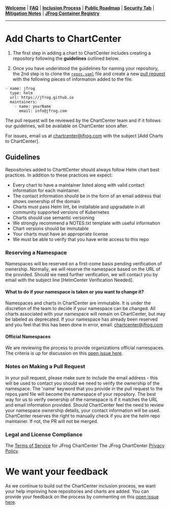 [__Welcome__](README.md) | [__FAQ__](faq.md) | [__Inclusion Process__](inclusion.md) | [__Public Roadmap__](roadmap.md) | [__Security Tab__](security.md) | [__Mitigation Notes__](securitymitigationspec.md) | [__JFrog Container Registry__](jfrog-cr.md)

------

# Add Charts to ChartCenter

1. The first step in adding a chart to ChartCenter includes creating a repository following the **guidelines** outlined below.

2. Once you have understood the guidelines for naming your repository, the 2nd step is to clone the [`repos.yaml`](https://github.com/jfrog/helmcenter/blob/master/repos.yaml) file and create a new [pull request](#) with the following pieces of information added to the file:

```
- name: jfrog
  type: helm
  url: https://jfrog.github.io
  maintainers:
    - name: yourName
      email: info@jfrog.com
```

The pull request will be reviewed by the ChartCenter team and if it follows our guidelines, will be available on ChartCenter soon after.

For issues, email us at chartcenter@jfrog.com with the subject [Add Charts to ChartCenter].

## Guidelines

Repositories added to CharttCenter should always follow Helm chart best practices. In addition to these practices we expect:

* Every chart to have a maintainer listed along with valid contact information for each maintainer. 
* The contact information should be in the form of an email address that shows ownership of the domain
* Charts must pass Helm lint, be installable and upgradable in all community supported versions of Kubernetes
* Charts should use semantic versioning
* We strongly recommend a NOTES.txt template with useful information
* Chart versions should be immutable 
* Your charts must have an appropriate license 
* We must be able to verify that you have write access to this repo

### Reserving a Namespace

Namespaces will be reserved on a first-come basis pending verification of ownership. Normally, we will reserve the namespace based on the URL of the provided. Should we need further verification, we will contact you by email with the subject line [HelmCenter Verification Needed]. 

#### What to do if your namespace is taken or you want to change it?

Namespaces and charts in ChartCenter are immutable. It is under the discretion of the team to decide if your namespace can be changed. All charts associated with your namespace will remain on ChartCenter, but may be labeled as deprecated. If your namespace has already been reserved and you feel that this has been done in error, email: chartcenter@jfrog.com

#### Official Namespaces

We are reviewing the process to provide organizations official namespaces. The criteria is up for discussion on this [open issue here](#). 

### Notes on Making a Pull Request

In your pull request, please make sure to include the email address - this will be used to contact you should we need to verify the ownership of the namespace. The 'name' keyword that you provide in the pull request to the repos.yaml file will become the namespace of your repository. The best way for us to verify ownership of the namespace is if it matches the URL and email information provided. Should ChartCenter feel the need to review your namespace ownership details, your contact information will be used. ChartCenter reserves the right to manually check if you are the helm repo maintainer. If not, the PR will not be merged.

### Legal and License Compliance

The [Terms of Service](https://chartcenter.io/terms) for JFrog ChartCenter The JFrog ChartCenter [Privacy Policy](https://chartcenter.io/privacypolicy).

# We want your feedback

As we continue to build out the ChartCenter inclusion process, we want your help improving how repositories and charts are added. You can provide your feedback on the process by commenting on this [open issue here](#).

